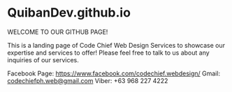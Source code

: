 # QuibanDev.github.io

WELCOME TO OUR GITHUB PAGE! 

This is a landing page of Code Chief Web Design Services to showcase our expertise and services to offer!
Please feel free to talk to us about any inquiries of our services.

Facebook Page: https://www.facebook.com/codechief.webdesign/
Gmail: codechiefph.web@gmail.com
Viber: +63 968 227 4222
